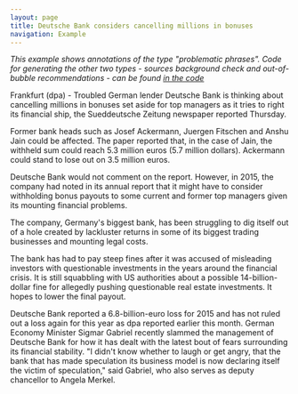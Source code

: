 ```yaml
---
layout: page
title: Deutsche Bank considers cancelling millions in bonuses
navigation: Example
---
```


*This example shows annotations of the type "problematic phrases". Code for generating the other two types - sources background check and out-of-bubble recommendations - can be found [in the code](https://github.com/dpa-newslab/ajda/)*


Frankfurt (dpa) - Troubled German lender Deutsche Bank is thinking about cancelling millions in bonuses set aside for top managers as it tries to right its financial ship, the Sueddeutsche Zeitung newspaper reported Thursday.

Former bank heads such as Josef Ackermann, Juergen Fitschen and Anshu Jain could be affected. The paper reported that, in the case of Jain, the withheld sum could reach 5.3 million euros (5.7 million dollars). Ackermann could stand to lose out on 3.5 million euros.

Deutsche Bank would not comment on the report. However, in 2015, the company had noted in its annual report that it might have to consider withholding bonus payouts to some current and former top managers given its mounting financial problems.

The company, Germany's biggest bank, has been struggling to dig itself out of a hole created by lackluster returns in some of its biggest trading businesses and mounting legal costs.

The bank has had to pay steep fines after it was accused of misleading investors with questionable investments in the years around the financial crisis. It is still squabbling with US authorities about a possible 14-billion-dollar fine for allegedly  pushing questionable real estate investments. It hopes to lower the final payout.

Deutsche Bank reported a 6.8-billion-euro loss for 2015 and has not ruled out a loss again for this year as dpa reported earlier this month.
German Economy Minister Sigmar Gabriel recently slammed the management of Deutsche Bank  for how it has dealt with the latest bout of fears surrounding its financial stability. "I didn't know whether to laugh or get angry, that the bank that has made speculation its business model is now declaring itself the victim of speculation," said Gabriel, who also serves as deputy chancellor to Angela Merkel.

<script async defer src="//hypothes.is/embed.js"></script>

